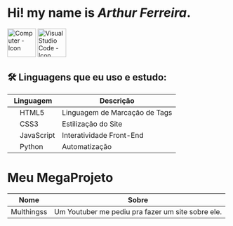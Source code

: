 # Hi! my name is *Arthur Ferreira*.

<img src="https://cdn-icons-png.flaticon.com/512/1865/1865273.png" width="65" height="65" alt="Computer - Icon">
<img src="https://cdn-icons-png.flaticon.com/512/906/906324.png" width="65" height="65" alt="Visual Studio Code - Icon">

## 🛠 Linguagens que eu uso e estudo:
| Linguagem | Descrição |
|------------|-----------|
| <img src="https://cdn-icons-png.flaticon.com/512/732/732212.png" width="16"> HTML5 | Linguagem de Marcação de Tags |
| <img src="https://cdn-icons-png.flaticon.com/512/732/732190.png" width="16"> CSS3 | Estilização do Site |
| <img src="https://cdn-icons-png.flaticon.com/512/5968/5968292.png" width="16"> JavaScript | Interatividade Front-End |
| <img src="https://cdn-icons-png.flaticon.com/512/5968/5968350.png" width="16"> Python | Automatização |

# Meu MegaProjeto
| Nome | Sobre |
|------------|-----------|
| <a href="https://arthurferreira-dev.github.io/Meu-Site/" style="text-decoration: none">Multhingss</a> | Um Youtuber me pediu pra fazer um site sobre ele. |
